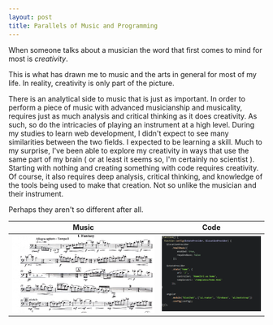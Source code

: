 ```yaml
---
layout: post
title: Parallels of Music and Programming
---
```


When someone talks about a musician the word that first comes to mind for most is _creativity_.

 This is what has drawn me to music and the arts in general for most of my life.  In reality, creativity is only part of the picture.  

 There is an analytical side to music that is just as important.  In order to perform a piece of music with advanced musicianship and
musicality, requires just as much analysis and critical thinking as it does creativity.  As such, so do the intricacies of playing an instrument at a high level.
During my studies to learn web development, I didn't expect to see many similarities between the two fields.  I expected to be learning a skill.  Much to my surprise, I've been able to explore my creativity in ways that use the same part of my brain ( or at least it seems so, I'm certainly no scientist ).  Starting with nothing and creating something with code requires creativity.  Of course, it also requires deep
analysis, critical thinking, and knowledge of the tools being used to make that creation.  Not so unlike the musician and their instrument.

Perhaps they aren't so different after all.

Music                             |  Code
:--------------------------------:|:-------------------------:
![Ellerby](/img/ellerby.PNG)     |  ![blocChat](/img/codesnap.PNG)
